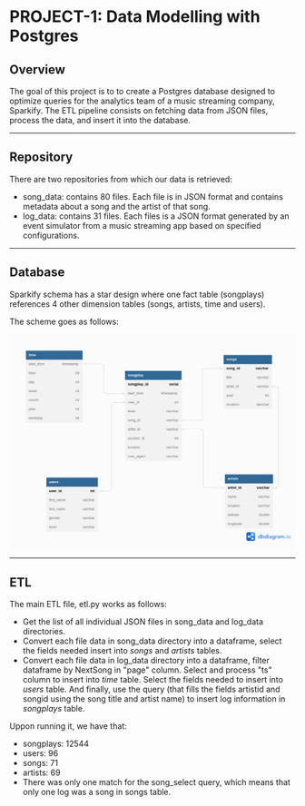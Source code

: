 # PROJECT-1: Data Modelling with Postgres



## Overview

The goal of this project is to to create a Postgres database designed to optimize queries for the analytics team of a music streaming company, Sparkify. The ETL pipeline consists on fetching data from JSON files, process the data, and insert it into the database. 

---

## Repository

There are two repositories from which our data is retrieved:
* song_data: contains 80 files. Each file is in JSON format and contains metadata about a song and the artist of that song. 
* log_data: contains 31 files. Each files is a JSON format generated by an event simulator from a music streaming app based on specified configurations. 

---

## Database

Sparkify schema has a star design where one fact table (songplays) references 4 other dimension tables (songs, artists, time and users).

The scheme goes as follows:

![Star Schema for Sparkify](./star_diagram.png)

--- 

## ETL

The main ETL file, etl.py works as follows:

* Get the list of all individual JSON files in song_data and log\_data directories.
* Convert each file data in song\_data directory into a dataframe, select the fields needed insert into _songs_ and _artists_ tables. 
* Convert each file data in log\_data directory into a dataframe, filter dataframe by NextSong in "page" column. Select and process "ts" column to insert into _time_ table. Select the fields needed to insert into _users_ table. And finally, use the query (that fills the fields artistid and songid using the song title and artist name) to insert log information in _songplays_ table. 

Uppon running it, we have that:
* songplays: 12544
* users: 96
* songs: 71
* artists: 69
* There was only one match for the song_select query, which means that only one log was a song in songs table.

